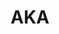 ---
order: 3
title: AKA
launchDate: 2024-02-23
platformType: Long-Term Investment Opportunity
referralLink: https://member.aka07.com/signup?p=dQrZHs5o
description: "AKA offers a long-term investment option with various plans."
avoidDescription: This is just an example of an avoid description
teamRewards: "No rewards can currently be found"
tags: champ


keyFeatures:
 - 
    header: Capital unlocked
    feature: Access your invested capital at any time
 -
    header: Long-Term Commitment
    feature: Invested capital is locked until the chosen plan ends.
 -
    header: Minimum Deposit
    feature: Start investing with $30.
 -
    header: Daily Profit Potential
    feature: Earn daily returns ranging from 3% to 3.4%.
 -
    header: Automated Trading
    feature: The platform manages trades automatically.
 -
    header: Minimum Withdrawal
    feature: Withdraw your earnings when they reach $2.


links:
 - 
    brand: Telegram
    link: https://t.me/AKAofficial07
    shortLink: AKAofficial07
 - 
    website: true
    link: https://aka07.com/
---